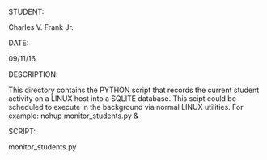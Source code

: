 STUDENT:

Charles V. Frank Jr.

DATE:

09/11/16

DESCRIPTION:

This directory contains the PYTHON script that records the current student activity on a LINUX host into a SQLITE database.  This scipt could be scheduled to execute in the background via normal LINUX utilities.  For example: nohup monitor_students.py &

SCRIPT:

monitor_students.py



